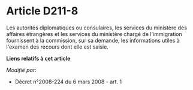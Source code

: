 # Article D211-8

Les autorités diplomatiques ou consulaires, les services du ministère des affaires étrangères et les services du ministère
chargé de l'immigration fournissent à la commission, sur sa demande, les informations utiles à l'examen des recours dont elle
est saisie.

**Liens relatifs à cet article**

_Modifié par_:

  - Décret n°2008-224 du 6 mars 2008 - art. 1
